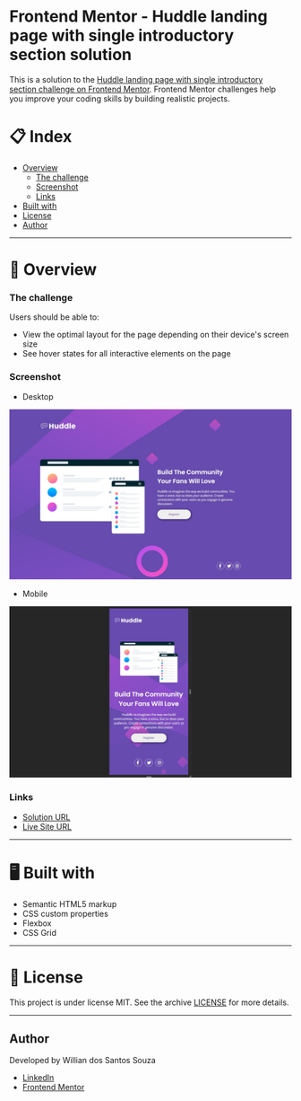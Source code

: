 # Frontend Mentor - Huddle landing page with single introductory section solution

This is a solution to the [Huddle landing page with single introductory section challenge on Frontend Mentor](https://www.frontendmentor.io/challenges/huddle-landing-page-with-a-single-introductory-section-B_2Wvxgi0). Frontend Mentor challenges help you improve your coding skills by building realistic projects. 
 

# 📋 Index

- [Overview](#overview)
  - [The challenge](#the-challenge)
  - [Screenshot](#screenshot)
  - [Links](#links)
- [Built with](#built-with)
- [License](#license)
- [Author](#author)
---
# 📄 Overview

### The challenge

Users should be able to:

- View the optimal layout for the page depending on their device's screen size
- See hover states for all interactive elements on the page

### Screenshot
  - Desktop
  <img src="images/screenshot-desktop.jpg">

  - Mobile
  <img src="images/screenshot-mobile.jpg">


### Links

- [Solution URL](https://www.frontendmentor.io/solutions/responsive-layout-using-css-grid-and-flexbox-tlfL8KoPD)
- [Live Site URL](https://willian-souza.github.io/Frontend-Mentor-Challenge-Single-Price-Grid/)
---
# 🖥 Built with

- Semantic HTML5 markup
- CSS custom properties
- Flexbox
- CSS Grid
---
# 📝 License
This project is under license MIT. See the archive [LICENSE](/LICENSE) for more details.

---
## Author
Developed by Willian dos Santos Souza
- [LinkedIn](https://www.linkedin.com/in/willian-ssouza/) 
- [Frontend Mentor](https://www.frontendmentor.io/profile/willian-souza)



